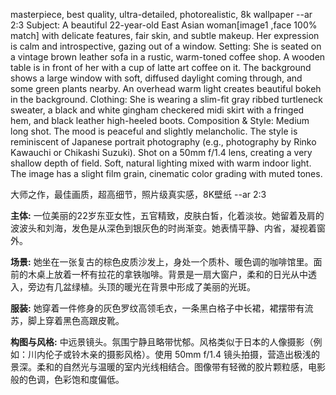 masterpiece, best quality, ultra-detailed, photorealistic, 8k wallpaper --ar 2:3
Subject: A beautiful 22-year-old East Asian woman[image1 ,face 100% match] with delicate features, fair skin, and subtle makeup.  Her expression is calm and introspective, gazing out of a window.
Setting: She is seated on a vintage brown leather sofa in a rustic, warm-toned coffee shop. A wooden table is in front of her with a cup of latte art coffee on it. The background shows a large window with soft, diffused daylight coming through, and some green plants nearby. An overhead warm light creates beautiful bokeh in the background.
Clothing: She is wearing a slim-fit gray ribbed turtleneck sweater, a black and white gingham checkered midi skirt with a fringed hem, and black leather high-heeled boots.
Composition & Style: Medium long shot. The mood is peaceful and slightly melancholic. The style is reminiscent of Japanese portrait photography (e.g., photography by Rinko Kawauchi or Chikashi Suzuki). Shot on a 50mm f/1.4 lens, creating a very shallow depth of field. Soft, natural lighting mixed with warm indoor light. 
The image has a slight film grain, cinematic color grading with muted tones.


大师之作，最佳画质，超高细节，照片级真实感，8K壁纸 --ar 2:3

**主体:** 一位美丽的22岁东亚女性，五官精致，皮肤白皙，化着淡妆。她留着及肩的波波头和刘海，发色是从深色到银灰色的时尚渐变。她表情平静、内省，凝视着窗外。

**场景:** 她坐在一张复古的棕色皮质沙发上，身处一个质朴、暖色调的咖啡馆里。面前的木桌上放着一杯有拉花的拿铁咖啡。背景是一扇大窗户，柔和的日光从中透入，旁边有几盆绿植。头顶的暖光在背景中形成了美丽的光斑。

**服装:** 她穿着一件修身的灰色罗纹高领毛衣，一条黑白格子中长裙，裙摆带有流苏，脚上穿着黑色高跟皮靴。

**构图与风格:** 中远景镜头。氛围宁静且略带忧郁。风格类似于日本的人像摄影（例如：川内伦子或铃木亲的摄影风格）。使用 50mm f/1.4 镜头拍摄，营造出极浅的景深。柔和的自然光与温暖的室内光线相结合。图像带有轻微的胶片颗粒感，电影般的色调，色彩饱和度偏低。
